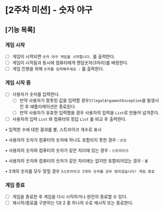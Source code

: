 # [2주차 미션] - 숫자 야구

## [기능 목록]

### 게임 시작

- [ ]  게임이 시작되면 `숫자 야구 게임을 시작합니다.` 를 출력한다.
- [ ]  게임이 시작됨과 동시에 컴퓨터에게 랜덤숫자(3자리)를 배정한다.
- [ ]  게임 진행을 위해 `숫자를 입력해주세요 :` 를 출력한다.

### 게임 시작 중

- [ ]  사용자가 숫자를 입력한다.
    - [ ]  만약 사용자가 잘못된 값을 입력할 경우`IllegalArgumentException`을 발생시킨 후 애플리케이션은 종료된다.
    - [ ]  만약 사용자가 유효한 입력했을 경우 사용자의 입력을 `List`로 만들어 넘겨준다.
- [ ]  사용자의 입력 `List` 와 컴퓨터의 정답 `List` 를 비교 후 출력한다.

  • 입력한 수에 대한 결과를 볼, 스트라이크 개수로 표시

  • 사용자의 숫자가 컴퓨터의 숫자에 하나도 포함되지 못한 경우 : `낫싱`

  • 사용자의 숫자와 컴퓨터의 숫자가 같은 자리에 있는 경우 : `스트라이크`

  • 사용자의 숫자와 컴퓨터의 숫자가 같은 자리에는 없지만 포함되어있는 경우 : `볼`

  • 3개의 숫자를 모두 맞힐 경우 `3스트라이크 3개의 숫자를 모두 맞히셨습니다! 게임 종료`


### 게임 종료

- [ ]  게임을 종료한 후 게임을 다시 시작하거나 완전히 종료할 수 있다.
- [ ]  재시작/종료를 구분하는 1과 2 중 하나의 수로 재시작 또는 종료한다.